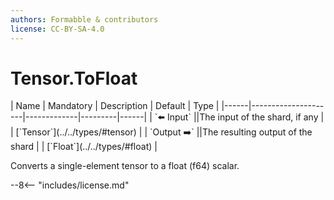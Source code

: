 ```yaml
---
authors: Formabble & contributors
license: CC-BY-SA-4.0
---
```



# Tensor.ToFloat

<div class="sh-parameters" markdown="1">
| Name | Mandatory | Description | Default | Type |
|------|---------------------|-------------|---------|------|
| `⬅️ Input` ||The input of the shard, if any | | [`Tensor`](../../types/#tensor) |
| `Output ➡️` ||The resulting output of the shard | | [`Float`](../../types/#float) |

</div>

Converts a single-element tensor to a float (f64) scalar.

--8<-- "includes/license.md"

